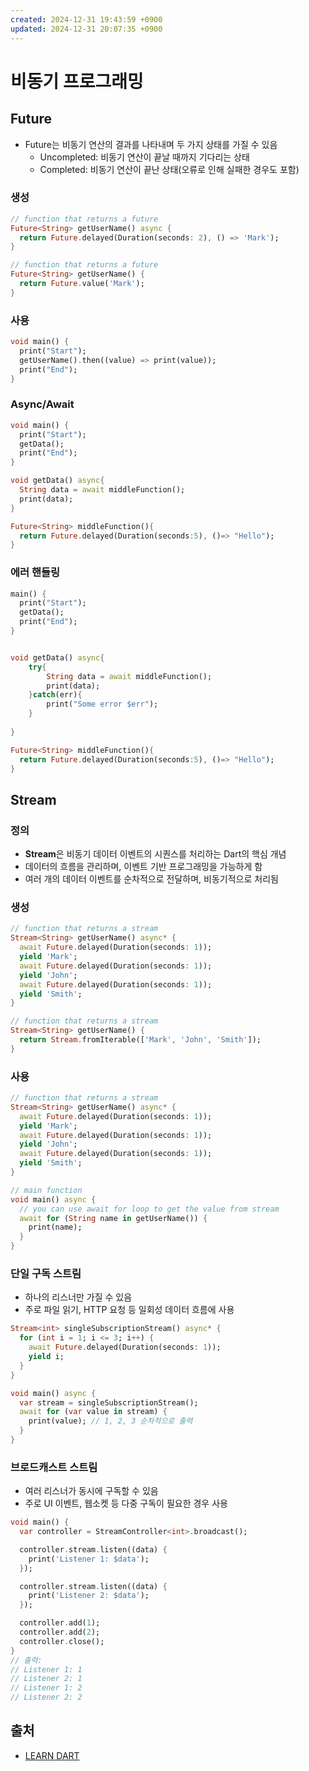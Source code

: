 ```yaml
---
created: 2024-12-31 19:43:59 +0900
updated: 2024-12-31 20:07:35 +0900
---
```


# 비동기 프로그래밍

## Future

- Future는 비동기 연산의 결과를 나타내며 두 가지 상태를 가질 수 있음
  - Uncompleted: 비동기 연산이 끝날 때까지 기다리는 상태
  - Completed: 비동기 연산이 끝난 상태(오류로 인해 실패한 경우도 포함)

### 생성

```dart
// function that returns a future
Future<String> getUserName() async {
  return Future.delayed(Duration(seconds: 2), () => 'Mark');
}
```

```dart
// function that returns a future
Future<String> getUserName() {
  return Future.value('Mark');
}
```

### 사용

```dart
void main() {
  print("Start");
  getUserName().then((value) => print(value));
  print("End");
}
```

### Async/Await

```dart
void main() {
  print("Start");
  getData();
  print("End");
}

void getData() async{
  String data = await middleFunction();
  print(data);
}

Future<String> middleFunction(){
  return Future.delayed(Duration(seconds:5), ()=> "Hello");
}
```

### 에러 핸들링

```dart
main() {
  print("Start");
  getData();
  print("End");
}


void getData() async{
    try{
        String data = await middleFunction();
        print(data);
    }catch(err){
        print("Some error $err");
    }
 
}

Future<String> middleFunction(){
  return Future.delayed(Duration(seconds:5), ()=> "Hello");
}
```

## Stream

### 정의

- **Stream**은 비동기 데이터 이벤트의 시퀀스를 처리하는 Dart의 핵심 개념
- 데이터의 흐름을 관리하며, 이벤트 기반 프로그래밍을 가능하게 함
- 여러 개의 데이터 이벤트를 순차적으로 전달하며, 비동기적으로 처리됨

### 생성

```dart
// function that returns a stream
Stream<String> getUserName() async* {
  await Future.delayed(Duration(seconds: 1));
  yield 'Mark';
  await Future.delayed(Duration(seconds: 1));
  yield 'John';
  await Future.delayed(Duration(seconds: 1));
  yield 'Smith';
}
```

```dart
// function that returns a stream
Stream<String> getUserName() {
  return Stream.fromIterable(['Mark', 'John', 'Smith']);
}
```

### 사용

```dart
// function that returns a stream
Stream<String> getUserName() async* {
  await Future.delayed(Duration(seconds: 1));
  yield 'Mark';
  await Future.delayed(Duration(seconds: 1));
  yield 'John';
  await Future.delayed(Duration(seconds: 1));
  yield 'Smith';
}

// main function
void main() async {
  // you can use await for loop to get the value from stream
  await for (String name in getUserName()) {
    print(name);
  }
}
```

### 단일 구독 스트림

- 하나의 리스너만 가질 수 있음
- 주로 파일 읽기, HTTP 요청 등 일회성 데이터 흐름에 사용

```dart
Stream<int> singleSubscriptionStream() async* {
  for (int i = 1; i <= 3; i++) {
    await Future.delayed(Duration(seconds: 1));
    yield i;
  }
}

void main() async {
  var stream = singleSubscriptionStream();
  await for (var value in stream) {
    print(value); // 1, 2, 3 순차적으로 출력
  }
}
```

### 브로드캐스트 스트림

- 여러 리스너가 동시에 구독할 수 있음
- 주로 UI 이벤트, 웹소켓 등 다중 구독이 필요한 경우 사용

```dart
void main() {
  var controller = StreamController<int>.broadcast();

  controller.stream.listen((data) {
    print('Listener 1: $data');
  });

  controller.stream.listen((data) {
    print('Listener 2: $data');
  });

  controller.add(1);
  controller.add(2);
  controller.close();
}
// 출력:
// Listener 1: 1
// Listener 2: 1
// Listener 1: 2
// Listener 2: 2
```

## 출처

- [LEARN DART](https://dart-tutorial.com/asynchronous-programming/)



